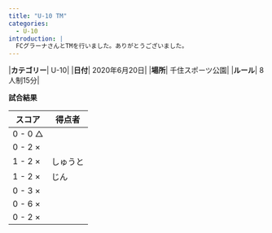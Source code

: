 ```yaml
---
title: "U-10 TM"
categories:
  - U-10
introduction: |
  FCグラーナさんとTMを行いました。ありがとうございました。
---
```


|**カテゴリー**| U-10|
|**日付**| 2020年6月20日|
|**場所**| 千住スポーツ公園|
|**ルール**| 8人制15分|

**試合結果**

|スコア|得点者|
|---|----|
| 0 - 0 △||
| 0 - 2 ×||
| 1 - 2 ×|しゅうと|
| 1 - 2 ×|じん|
| 0 - 3 ×||
| 0 - 6 ×||
| 0 - 2 ×||
